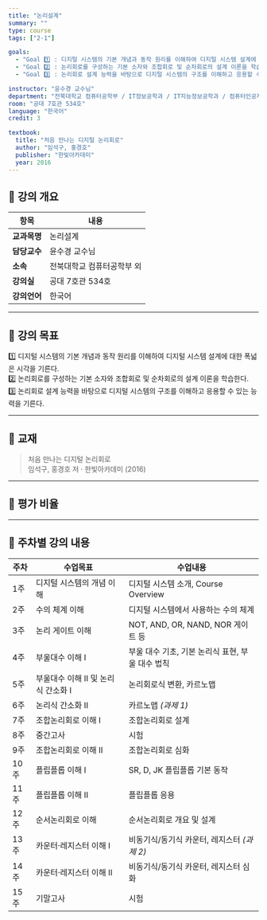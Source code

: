 ```yaml
---
title: "논리설계"
summary: ""
type: course
tags: ["2-1"]

goals:
  - "Goal 1️⃣ : 디지털 시스템의 기본 개념과 동작 원리를 이해하여 디지털 시스템 설계에 대한 폭넓은 시각을 기른다."
  - "Goal 2️⃣ : 논리회로를 구성하는 기본 소자와 조합회로 및 순차회로의 설계 이론을 학습한다."
  - "Goal 3️⃣ : 논리회로 설계 능력을 바탕으로 디지털 시스템의 구조를 이해하고 응용할 수 있는 능력을 기른다."

instructor: "윤수경 교수님"
department: "전북대학교 컴퓨터공학부 / IT정보공학과 / IT지능정보공학과 / 컴퓨터인공지능학부"
room: "공대 7호관 534호"
language: "한국어"
credit: 3

textbook:
  title: "처음 만나는 디지털 논리회로"
  author: "임석구, 홍경호"
  publisher: "한빛아카데미"
  year: 2016
---
```


<!--more-->

## 📘 강의 개요

| 항목 | 내용 |
|------|------|
| **교과목명** | 논리설계 |
| **담당교수** | 윤수경 교수님 |
| **소속** | 전북대학교 컴퓨터공학부 외 |
| **강의실** | 공대 7호관 534호 |
| **강의언어** | 한국어 |

---

## 🎯 강의 목표

1️⃣ 디지털 시스템의 기본 개념과 동작 원리를 이해하여 디지털 시스템 설계에 대한 폭넓은 시각을 기른다.  
2️⃣ 논리회로를 구성하는 기본 소자와 조합회로 및 순차회로의 설계 이론을 학습한다.  
3️⃣ 논리회로 설계 능력을 바탕으로 디지털 시스템의 구조를 이해하고 응용할 수 있는 능력을 기른다.

---

## 📖 교재

> 처음 만나는 디지털 논리회로  
> 임석구, 홍경호 저 · 한빛아카데미 (2016)

---

## 🧮 평가 비율

<canvas id="evaluationChart" width="400" height="400"></canvas>

<script src="https://cdn.jsdelivr.net/npm/chart.js"></script>
<script>
const ctx = document.getElementById('evaluationChart');
new Chart(ctx, {
  type: 'pie',
  data: {
    labels: ['중간고사', '기말고사', '출석', '과제'],
    datasets: [{
      data: [40, 40, 10, 10],
      backgroundColor: ['#9ad0f5', '#ffb7b2', '#ffdac1', '#b5ead7'],
      borderColor: '#222',
      borderWidth: 2
    }]
  },
  options: {
    plugins: {
      legend: {
        position: 'bottom',
        labels: { color: '#ddd', font: { size: 14 } }
      }
    }
  }
});
</script>

---

## 📆 주차별 강의 내용

| 주차 | 수업목표 | 수업내용 |
|------|-----------|-----------|
| 1주 | 디지털 시스템의 개념 이해 | 디지털 시스템 소개, Course Overview |
| 2주 | 수의 체계 이해 | 디지털 시스템에서 사용하는 수의 체계 |
| 3주 | 논리 게이트 이해 | NOT, AND, OR, NAND, NOR 게이트 등 |
| 4주 | 부울대수 이해 Ⅰ | 부울 대수 기초, 기본 논리식 표현, 부울 대수 법칙 |
| 5주 | 부울대수 이해 Ⅱ 및 논리식 간소화 Ⅰ | 논리회로식 변환, 카르노맵 |
| 6주 | 논리식 간소화 Ⅱ | 카르노맵 *(과제 1)* |
| 7주 | 조합논리회로 이해 Ⅰ | 조합논리회로 설계 |
| 8주 | 중간고사 | 시험 |
| 9주 | 조합논리회로 이해 Ⅱ | 조합논리회로 심화 |
| 10주 | 플립플롭 이해 Ⅰ | SR, D, JK 플립플롭 기본 동작 |
| 11주 | 플립플롭 이해 Ⅱ | 플립플롭 응용 |
| 12주 | 순서논리회로 이해 | 순서논리회로 개요 및 설계 |
| 13주 | 카운터·레지스터 이해 Ⅰ | 비동기식/동기식 카운터, 레지스터 *(과제 2)* |
| 14주 | 카운터·레지스터 이해 Ⅱ | 비동기식/동기식 카운터, 레지스터 심화 |
| 15주 | 기말고사 | 시험 |
